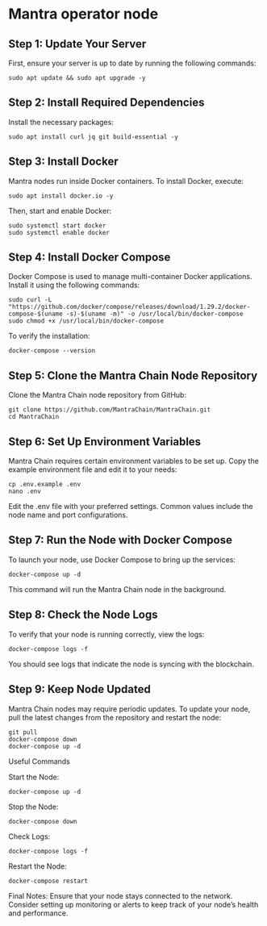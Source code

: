 # Mantra operator node

## Step 1: Update Your Server

First, ensure your server is up to date by running the following commands:

```
sudo apt update && sudo apt upgrade -y
```
## Step 2: Install Required Dependencies

Install the necessary packages:

```
sudo apt install curl jq git build-essential -y
```
## Step 3: Install Docker

Mantra nodes run inside Docker containers. To install Docker, execute:

```
sudo apt install docker.io -y
```
Then, start and enable Docker:

```
sudo systemctl start docker
sudo systemctl enable docker
```
## Step 4: Install Docker Compose

Docker Compose is used to manage multi-container Docker applications. Install it using the following commands:

```
sudo curl -L "https://github.com/docker/compose/releases/download/1.29.2/docker-compose-$(uname -s)-$(uname -m)" -o /usr/local/bin/docker-compose
sudo chmod +x /usr/local/bin/docker-compose
```
To verify the installation:

```
docker-compose --version
```
## Step 5: Clone the Mantra Chain Node Repository

Clone the Mantra Chain node repository from GitHub:

```
git clone https://github.com/MantraChain/MantraChain.git
cd MantraChain
```
## Step 6: Set Up Environment Variables

Mantra Chain requires certain environment variables to be set up. Copy the example environment file and edit it to your needs:

```
cp .env.example .env
nano .env
```
Edit the .env file with your preferred settings. Common values include the node name and port configurations.

## Step 7: Run the Node with Docker Compose

To launch your node, use Docker Compose to bring up the services:

```
docker-compose up -d
```
This command will run the Mantra Chain node in the background.

## Step 8: Check the Node Logs

To verify that your node is running correctly, view the logs:

```
docker-compose logs -f
```
You should see logs that indicate the node is syncing with the blockchain.

## Step 9: Keep Node Updated

Mantra Chain nodes may require periodic updates. To update your node, pull the latest changes from the repository and restart the node:

```
git pull
docker-compose down
docker-compose up -d
```
Useful Commands

Start the Node:

```
docker-compose up -d
```
Stop the Node:

```
docker-compose down
```
Check Logs:

```
docker-compose logs -f
```
Restart the Node:

```
docker-compose restart
```
Final Notes:
Ensure that your node stays connected to the network.
Consider setting up monitoring or alerts to keep track of your node’s health and performance.
